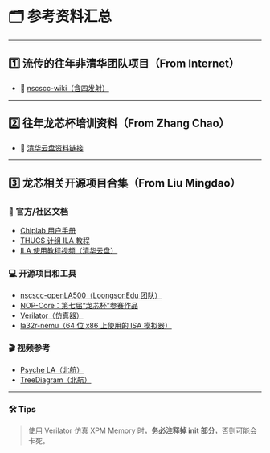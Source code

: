 # 🗂️ 参考资料汇总

---

## 1️⃣ 流传的往年非清华团队项目（From Internet）

- 🔗 [nscscc-wiki（含四发射）](https://github.com/loongson-education/nscscc-wiki)

---

## 2️⃣ 往年龙芯杯培训资料（From Zhang Chao）

- 🔗 [清华云盘资料链接](https://cloud.tsinghua.edu.cn/d/984772ccdf47490fb14f)

---

## 3️⃣ 龙芯相关开源项目合集（From Liu Mingdao）

### 📘 官方/社区文档

- [Chiplab 用户手册](https://chiplab.readthedocs.io/zh/latest/Quick-Start.html)
- [THUCS 计组 ILA 教程](https://lab.cs.tsinghua.edu.cn/cod-lab-docs/labs/ex1/ila/)
- [ILA 使用教程视频（清华云盘）](https://cloud.tsinghua.edu.cn/f/1e1a1f8be7b44279a86e/)

### 💻 开源项目和工具

- [nscscc-openLA500（LoongsonEdu 团队）](https://gitee.com/loongson-edu/nscscc-openla500)
- [NOP-Core：第七届“龙芯杯”参赛作品](https://github.com/NOP-Processor/NOP-Core)
- [Verilator（仿真器）](https://www.veripool.org/verilator/)
- [la32r-nemu（64 位 x86 上使用的 ISA 模拟器）](https://gitee.com/wwt_panache/la32r-nemu/releases/tag/v1.0.5-x86)

### 🎬 视频参考

- [Psyche LA（北航）](https://www.bilibili.com/video/BV1u94y1r7jo/?spm_id_from=333.1387.collection.video_card.click&vd_source=01cbcd1d71e93c06a396a87f3970a063)
- [TreeDiagram（北航）](https://www.bilibili.com/video/BV17ieteQEaD/?spm_id_from=333.788.recommend_more_video.0&vd_source=01cbcd1d71e93c06a396a87f3970a063)

---

### 🛠️ Tips

> 使用 Verilator 仿真 XPM Memory 时，**务必注释掉 init 部分**，否则可能会卡死。
